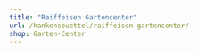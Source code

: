 ```yaml
---
title: "Raiffeisen Gartencenter"
url: /hankensbuettel/raiffeisen-gartencenter/
shop: Garten-Center
---
```

